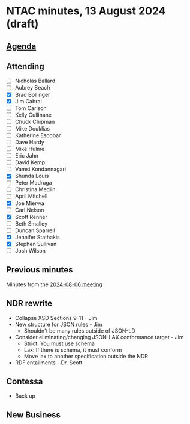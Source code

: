 # NTAC minutes, 13 August 2024 (draft)

## [Agenda](2024-08-13-agenda.md)

## Attending

- [ ] Nicholas Ballard
- [ ] Aubrey Beach
- [X] Brad Bollinger
- [X] Jim Cabral
- [ ] Tom Carlson
- [ ] Kelly Cullinane
- [ ] Chuck Chipman
- [ ] Mike Douklias
- [ ] Katherine Escobar
- [ ] Dave Hardy
- [ ] Mike Hulme
- [ ] Eric Jahn
- [ ] David Kemp
- [ ] Vamsi Kondannagari
- [X] Shunda Louis
- [ ] Peter Madruga
- [ ] Christina Medlin
- [ ] April Mitchell
- [X] Joe Mierwa
- [ ] Carl Nelson
- [X] Scott Renner
- [ ] Beth Smalley
- [ ] Duncan Sparrell
- [X] Jennifer Stathakis
- [X] Stephen Sullivan
- [ ] Josh Wilson

## Previous minutes

Minutes from the [2024-08-06 meeting](2024-08-06-minutes.md) 

## NDR rewrite
* Collapse XSD Sections 9-11 - Jim
* New structure for JSON rules - Jim
  * Shouldn't be many rules outside of JSON-LD
* Consider eliminating/changing JSON-LAX conformance target - Jim
  * Strict: You must use schema
  * Lax: If there is schema, it must conform
  * Move lax to another specification outside the NDR
* RDF entailments - Dr. Scott

## Contessa
- Back up

## New Business


